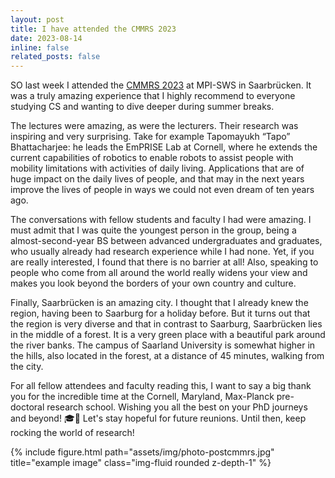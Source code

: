 ```yaml
---
layout: post
title: I have attended the CMMRS 2023
date: 2023-08-14
inline: false
related_posts: false
---
```


SO last week I attended the [CMMRS 2023](https://cmmrs.mpi-sws.org/) at MPI-SWS in Saarbrücken. It was a truly amazing experience that I highly recommend to  everyone studying CS and wanting to dive deeper during summer breaks.

The lectures were amazing, as were the lecturers. Their research was inspiring and very surprising. Take for example Tapomayukh “Tapo” Bhattacharjee: he leads the EmPRISE Lab at Cornell, where he extends the current capabilities of robotics to enable robots to assist people with mobility limitations with activities of daily living. Applications that are of huge impact on the daily lives of people, and that may in the next years improve the lives of people in ways we could not even dream of ten years ago.

The conversations with fellow students and faculty I had were amazing. I must admit that I was quite the youngest person in the group, being a almost-second-year BS between advanced undergraduates and graduates, who usually already had research experience while I had none. Yet, if you are really interested, I found that there is no barrier at all! Also, speaking to people who come from all around the world really widens your view and makes you look beyond the borders of your own country and culture.

Finally, Saarbrücken is an amazing city. I thought that I already knew the region, having been to Saarburg for a holiday before. But it turns out that the region is very diverse and that in contrast to Saarburg, Saarbrücken lies in the middle of a forest. It is a very green place with a beautiful park around the river banks. The campus of Saarland University is somewhat higher in the hills, also located in the forest, at a distance of 45 minutes, walking from the city.

For all fellow attendees and faculty reading this, I want to say a big thank you for the incredible time at the Cornell, Maryland, Max-Planck pre-doctoral research school. Wishing you all the best on your PhD journeys and beyond! 🎓🌟 Let's stay hopeful for future reunions. Until then, keep rocking the world of research!

<div class="row">
    <div class="col-sm mt-3 mt-md-0">
        {% include figure.html path="assets/img/photo-postcmmrs.jpg" title="example image" class="img-fluid rounded z-depth-1" %}
    </div>
</div>